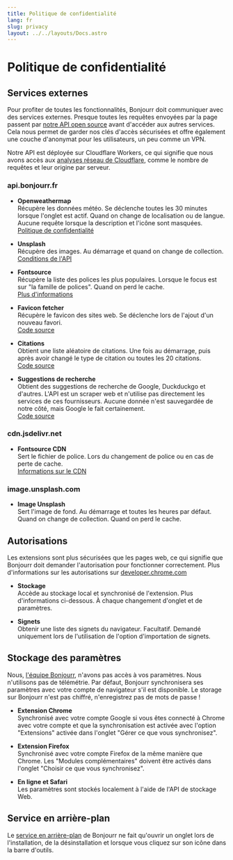 ```yaml
---
title: Politique de confidentialité
lang: fr
slug: privacy
layout: ../../layouts/Docs.astro
---
```


# Politique de confidentialité

## Services externes

Pour profiter de toutes les fonctionnalités, Bonjourr doit communiquer avec des services externes. Presque toutes les requêtes envoyées par la page passent par [notre API open source](https://github.com/victrme/bonjourr-apis) avant d'accéder aux autres services. Cela nous permet de garder nos clés d'accès sécurisées et offre également une couche d'anonymat pour les utilisateurs, un peu comme un VPN.

Notre API est déployée sur Cloudflare Workers, ce qui signifie que nous avons accès aux [analyses réseau de Cloudflare](https://developers.cloudflare.com/analytics/types-of-analytics/), comme le nombre de requêtes et leur origine par serveur.

### api.bonjourr.fr

-   **Openweathermap**  
    Récupère les données météo. Se déclenche toutes les 30 minutes lorsque l'onglet est actif. Quand on change de localisation ou de langue. Aucune requête lorsque la description et l'icône sont masquées.  
    [Politique de confidentialité](https://openweather.co.uk/privacy-policy#data_me_collect)

-   **Unsplash**  
    Récupère des images. Au démarrage et quand on change de collection.  
    [Conditions de l'API](https://unsplash.com/api-terms)

-   **Fontsource**  
    Récupère la liste des polices les plus populaires. Lorsque le focus est sur "la famille de polices". Quand on perd le cache.  
    [Plus d'informations](https://fontsource.org/docs/getting-started/introduction)

-   **Favicon fetcher**  
    Récupère le favicon des sites web. Se déclenche lors de l'ajout d'un nouveau favori.  
    [Code source](https://github.com/victrme/favicon-fetcher)

-   **Citations**  
    Obtient une liste aléatoire de citations. Une fois au démarrage, puis après avoir changé le type de citation ou toutes les 20 citations.  
    [Code source](https://github.com/victrme/i18n-quotes)

-   **Suggestions de recherche**  
    Obtient des suggestions de recherche de Google, Duckduckgo et d'autres. L'API est un scraper web et n'utilise pas directement les services de ces fournisseurs. Aucune donnée n'est sauvegardée de notre côté, mais Google le fait certainement.  
    [Code source](https://github.com/victrme/search-suggestions)

### cdn.jsdelivr.net

-   **Fontsource CDN**  
    Sert le fichier de police. Lors du changement de police ou en cas de perte de cache.  
    [Informations sur le CDN](https://fontsource.org/docs/getting-started/cdn)

### image.unsplash.com

-   **Image Unsplash**  
    Sert l'image de fond. Au démarrage et toutes les heures par défaut. Quand on change de collection. Quand on perd le cache.

## Autorisations

Les extensions sont plus sécurisées que les pages web, ce qui signifie que Bonjourr doit demander l'autorisation pour fonctionner correctement. Plus d'informations sur les autorisations sur [developer.chrome.com](https://developer.chrome.com/docs/extensions/mv3/declare_permissions/)

-   **Stockage**  
    Accède au stockage local et synchronisé de l'extension. Plus d'informations ci-dessous. À chaque changement d'onglet et de paramètres.

-   **Signets**  
    Obtenir une liste des signets du navigateur. Facultatif. Demandé uniquement lors de l'utilisation de l'option d'importation de signets.

## Stockage des paramètres

Nous, [l'équipe Bonjourr](https://github.com/victrme/Bonjourr?tab=readme-ov-file#-authors), n'avons pas accès à vos paramètres. Nous n'utilisons pas de télémétrie. Par défaut, Bonjourr synchronisera ses paramètres avec votre compte de navigateur s'il est disponible. Le storage sur Bonjourr n'est pas chiffré, n'enregistrez pas de mots de passe !

-   **Extension Chrome**  
    Synchronisé avec votre compte Google si vous êtes connecté à Chrome avec votre compte et que la synchronisation est activée avec l'option "Extensions" activée dans l'onglet "Gérer ce que vous synchronisez".

-   **Extension Firefox**  
    Synchronisé avec votre compte Firefox de la même manière que Chrome. Les "Modules complémentaires" doivent être activés dans l'onglet "Choisir ce que vous synchronisez".

-   **En ligne et Safari**  
    Les paramètres sont stockés localement à l'aide de l'API de stockage Web.

## Service en arrière-plan

Le [service en arrière-plan](https://github.com/victrme/Bonjourr/blob/master/src/scripts/services/background.js) de Bonjourr ne fait qu'ouvrir un onglet lors de l'installation, de la désinstallation et lorsque vous cliquez sur son icône dans la barre d'outils.
